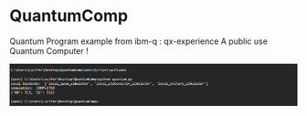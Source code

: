 # QuantumComp
Quantum Program example from ibm-q : qx-experience
A public use Quantum Computer !

![Alt text](https://raw.githubusercontent.com/himanshuxd/QuantumComp/master/static/2018-07-13%2014_21_22-Greenshot.png "quantump.py Output")
